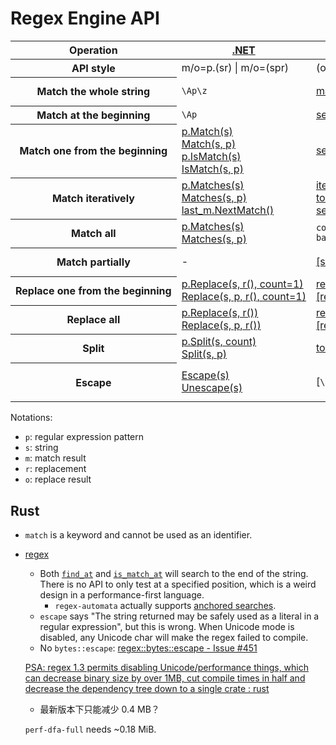 # Regex Engine API
<!--
<th>([^<]*)</th>([\s\r\n]*)<td>([\s\S]*?)</td>([\s\r\n]*)<td>([\s\S]*?)</td>([\s\r\n]*)<td>([\s\S]*?)</td>([\s\r\n]*)<td>([\s\S]*?)</td>([\s\r\n]*)<td>([\s\S]*?)</td>
<th>$1</th>$2<td>$3</td>$4<td>$5</td>$6<td>$7</td>$8<td>$9</td>$10<td>$11</td>
-->
<table style="white-space: nowrap;">
    <thead>
        <tr>
            <th>Operation</th>
            <th><a href="https://docs.microsoft.com/en-us/dotnet/api/system.text.regularexpressions.regex">.NET</a></th>
            <th><a href="https://en.cppreference.com/w/cpp/regex">C++</a> <a href="http://www.boost.org/doc/libs/release/libs/regex/index.html">[Boost]</a></th>
            <th><a href="https://docs.oracle.com/en/java/javase/18/docs/api/java.base/java/util/regex/package-summary.html">Java</a></th>
            <th><a href="https://developer.mozilla.org/en-US/docs/Web/JavaScript/Guide/Regular_Expressions">JavaScript</a></th>
            <th><a href="https://docs.python.org/3/library/re.html">Python</a></th>
        </tr>
    </thead>
    <tbody>
        <tr>
            <th>API style</th>
            <td>m/o=p.(sr) | m/o=(spr)</td>
            <td>(osmpr)</td>
            <td>o=p.(s).(r)</td>
            <td>m/o=s.(pr) | m=p.(s)</td>
            <td>m/o=(prs)</td>
        </tr>
        <tr>
            <th>Match the whole string</th>
            <td><code>\Ap\z</code></td>
            <td><a href="https://en.cppreference.com/w/cpp/regex/regex_match">match(s, m, p)</a></td>
            <td>
                <a href="https://docs.oracle.com/en/java/javase/18/docs/api/java.base/java/util/regex/Pattern.html#matches(java.lang.String,java.lang.CharSequence)">matches(p, s)</a><br />
                <a href="https://docs.oracle.com/en/java/javase/18/docs/api/java.base/java/util/regex/Matcher.html#matches()">p.matcher(s).matches()</a>
            </td>
            <td><code>^non_multiline_p$</code></td>
            <td><a href="https://docs.python.org/3/library/re.html#re.fullmatch">fullmatch(p, s)</a></td>
        </tr>
        <tr>
            <th>Match at the beginning</th>
            <td><code>\Ap</code></td>
            <td>
                <a href="https://en.cppreference.com/w/cpp/regex/regex_search">search(s, m, p, match_continuous)</a>
                <!--<code>^non_ECMA_multiline_p</code>-->
                <!--[<code>\Aperl_p</code>]-->
            </td>
            <td><a href="https://docs.oracle.com/en/java/javase/18/docs/api/java.base/java/util/regex/Matcher.html#lookingAt()">p.matcher(s).lookingAt()</a></td>
            <td><code>^non_multiline_p</code></td>
            <td><a href="https://docs.python.org/3/library/re.html#re.match">match(p, s)</a></td>
        </tr>
        <tr>
            <th>Match one from the beginning</th>
            <td>
                <a href="https://docs.microsoft.com/en-us/dotnet/api/system.text.regularexpressions.regex.match">p.Match(s)</a><br />
                <a href="https://docs.microsoft.com/en-us/dotnet/api/system.text.regularexpressions.regex.match">Match(s, p)</a><br />
                <a href="https://docs.microsoft.com/en-us/dotnet/api/system.text.regularexpressions.regex.ismatch">p.IsMatch(s)</a><br />
                <a href="https://docs.microsoft.com/en-us/dotnet/api/system.text.regularexpressions.regex.ismatch">IsMatch(s, p)</a>
            </td>
            <td><a href="https://en.cppreference.com/w/cpp/regex/regex_search">search(s, m, p)</a></td>
            <td><a href="https://docs.oracle.com/en/java/javase/18/docs/api/java.base/java/util/regex/Matcher.html#find(int)">p.matcher(s).find(0)</a></td>
            <td>
                <a href="https://developer.mozilla.org/en-US/docs/Web/JavaScript/Reference/Global_Objects/RegExp/exec">p.exec(s)</a><br />
                <a href="https://developer.mozilla.org/en-US/docs/Web/JavaScript/Reference/Global_Objects/String/match">s.match(nonglobal_p)</a><br />
                <a href="https://developer.mozilla.org/en-US/docs/Web/JavaScript/Reference/Global_Objects/String/search">s.search(p)</a><br />
                <a href="https://developer.mozilla.org/en-US/docs/Web/JavaScript/Reference/Global_Objects/RegExp/test">p.test(s)</a><br />
            </td>
            <td><a href="https://docs.python.org/3/library/re.html#re.search">search(p, s)</a></td>
        </tr>
        <tr>
            <th>Match iteratively</th>
            <td>
                <a href="https://docs.microsoft.com/en-us/dotnet/api/system.text.regularexpressions.regex.matches">p.Matches(s)</a><br />
                <a href="https://docs.microsoft.com/en-us/dotnet/api/system.text.regularexpressions.regex.matches">Matches(s, p)</a><br />
                <a href="https://docs.microsoft.com/en-us/dotnet/api/system.text.regularexpressions.match.nextmatch">last_m.NextMatch()</a>
            </td>
            <td>
                <a href="https://en.cppreference.com/w/cpp/regex/regex_iterator">iterator(s, p)</a><br />
                <a href="https://en.cppreference.com/w/cpp/regex/regex_token_iterator">token_iterator(s, p, n)</a><br />
                <a href="https://en.cppreference.com/w/cpp/regex/regex_search">search(last_m.suffix(), m, p))</a>
            </td>
            <td>
                <a href="https://docs.oracle.com/en/java/javase/18/docs/api/java.base/java/util/regex/Matcher.html#results()">p.matcher(s).results()</a><br />
                <a href="https://docs.oracle.com/en/java/javase/18/docs/api/java.base/java/util/regex/Matcher.html#find(int)">p.matcher(s).find()</a>
            </td>
            <td>
                <a href="https://developer.mozilla.org/en-US/docs/Web/JavaScript/Reference/Global_Objects/String/matchAll">s.matchAll(p)</a><br />
                <a href="https://developer.mozilla.org/en-US/docs/Web/JavaScript/Reference/Global_Objects/RegExp/exec">global_p.exec(s)</a>
            </td>
            <td><a href="https://docs.python.org/3/library/re.html#re.finditer">finditer(p, s)</a></td>
        </tr>
        <tr>
            <th>Match all</th>
            <td>
                <a href="https://docs.microsoft.com/en-us/dotnet/api/system.text.regularexpressions.regex.matches">p.Matches(s)</a><br />
                <a href="https://docs.microsoft.com/en-us/dotnet/api/system.text.regularexpressions.regex.matches">Matches(s, p)</a>
            </td>
            <td><code>copy(iterator(s, p), iterator(), back_inserter(vector))</code></td>
            <td><a href="https://docs.oracle.com/en/java/javase/18/docs/api/java.base/java/util/regex/Matcher.html#results()">p.matcher(s).results().toList()</a></td>
            <td>
                <a href="https://developer.mozilla.org/en-US/docs/Web/JavaScript/Reference/Global_Objects/String/matchAll">...s.matchAll(p)</a><br />
                <a href="https://developer.mozilla.org/en-US/docs/Web/JavaScript/Reference/Global_Objects/String/match">s.match(global_p)</a>
            </td>
            <td><a href="https://docs.python.org/3/library/re.html#re.findall">findall(p, s)</a></td>
        </tr>
        <tr>
            <th>Match partially</th>
            <td>-</td>
            <td><a href="https://www.boost.org/doc/libs/release/libs/regex/doc/html/boost_regex/partial_matches.html">[search(s, m, p, match_partial)]</a></td>
            <td>
                <a href="https://docs.oracle.com/en/java/javase/18/docs/api/java.base/java/util/regex/Matcher.html#hitEnd()">m.hitEnd()</a><br />
                <a href="https://docs.oracle.com/en/java/javase/18/docs/api/java.base/java/util/regex/Matcher.html#requireEnd()">m.requireEnd()</a>
            </td>
            <td>-</td>
            <td>-</td>
        </tr>
        <tr>
            <th>Replace one from the beginning</th>
            <td>
                <a href="https://docs.microsoft.com/en-us/dotnet/api/system.text.regularexpressions.regex.replace">p.Replace(s, r(), count=1)</a><br />
                <a href="https://docs.microsoft.com/en-us/dotnet/api/system.text.regularexpressions.regex.replace">Replace(s, p, r(), count=1)</a>
            </td>
            <td>
                <a href="https://en.cppreference.com/w/cpp/regex/regex_replace">replace([o, ]s, p, r, format_first_only)</a><br />
                <a href="https://www.boost.org/doc/libs/release/libs/regex/doc/html/boost_regex/ref/regex_replace.html">[replace([o, ]s, p, r(), format_first_only)]</a>
            </td>
            <td><a href="https://docs.oracle.com/en/java/javase/18/docs/api/java.base/java/util/regex/Matcher.html#replaceFirst(java.util.function.Function)">p.matcher(s).replaceFirst(r())</a></td>
            <td><a href="https://developer.mozilla.org/en-US/docs/Web/JavaScript/Reference/Global_Objects/String/replace">s.replace(nonglobal_p, r())</a></td>
            <td><a href="https://docs.python.org/3/library/re.html#re.sub">sub(p, r(), s, count=1)</a></td>
        </tr>
        <tr>
            <th>Replace all</th>
            <td>
                <a href="https://docs.microsoft.com/en-us/dotnet/api/system.text.regularexpressions.regex.replace">p.Replace(s, r())</a><br />
                <a href="https://docs.microsoft.com/en-us/dotnet/api/system.text.regularexpressions.regex.replace">Replace(s, p, r())</a>
            </td>
            <td>
                <a href="https://en.cppreference.com/w/cpp/regex/regex_replace">replace([o, ]s, p, r)</a><br />
                <a href="https://www.boost.org/doc/libs/release/libs/regex/doc/html/boost_regex/ref/regex_replace.html">[replace([o, ]s, p, r())]</a>
            </td>
            <td><a href="https://docs.oracle.com/en/java/javase/18/docs/api/java.base/java/util/regex/Matcher.html#replaceAll(java.util.function.Function)">p.matcher(s).replaceAll(r())</a></td>
            <td>
                <a href="https://developer.mozilla.org/en-US/docs/Web/JavaScript/Reference/Global_Objects/String/replaceAll">s.replaceAll(p, r())</a><br />
                <a href="https://developer.mozilla.org/en-US/docs/Web/JavaScript/Reference/Global_Objects/String/replace">s.replace(global_p, r())</a>
            </td>
            <td><a href="https://docs.python.org/3/library/re.html#re.sub">sub(p, r(), s)</a></td>
        </tr>
        <tr>
            <th>Split</th>
            <td>
                <a href="https://docs.microsoft.com/en-us/dotnet/api/system.text.regularexpressions.regex.split">p.Split(s, count)</a><br />
                <a href="https://docs.microsoft.com/en-us/dotnet/api/system.text.regularexpressions.regex.split">Split(s, p)</a>
            </td>
            <td><a href="https://en.cppreference.com/w/cpp/regex/regex_token_iterator">token_iterator(s, p, -1)</a></td>
            <td>
                <a href="https://docs.oracle.com/en/java/javase/18/docs/api/java.base/java/util/regex/Pattern.html#split(java.lang.CharSequence,int)">split(s, count)</a><br />
                <a href="https://docs.oracle.com/en/java/javase/18/docs/api/java.base/java/util/regex/Pattern.html#splitAsStream(java.lang.CharSequence)">splitAsStream(s)</a>
            </td>
            <td><a href="https://developer.mozilla.org/en-US/docs/Web/JavaScript/Reference/Global_Objects/String/split">s.split(p, count)</a></td>
            <td><a href="https://docs.python.org/3/library/re.html#re.split">split(p, s)</a></td>
        </tr>
        <tr>
            <th>Escape</th>
            <td>
                <a href="https://docs.microsoft.com/en-us/dotnet/api/system.text.regularexpressions.regex.escape">Escape(s)</a><br />
                <a href="https://docs.microsoft.com/en-us/dotnet/api/system.text.regularexpressions.regex.unescape">Unescape(s)</a>
            </td>
            <td>[<code>\Qperl_s\E</code>]</td>
            <td>
                <a href="https://docs.oracle.com/en/java/javase/18/docs/api/java.base/java/util/regex/Pattern.html#quote(java.lang.String)">quote(s)</a><br />
                <code>\Qs\E</code><br />
                <a href="https://docs.oracle.com/en/java/javase/18/docs/api/java.base/java/util/regex/Matcher.html#quoteReplacement(java.lang.String)">quoteReplacement(s)</a>
            </td>
            <td>-</td>
            <td><a href="https://docs.python.org/3/library/re.html#re.escape">escape(s)</a></td>
        </tr>
    </tbody>
</table>

Notations:
- `p`: regular expression pattern
- `s`: string
- `m`: match result
- `r`: replacement
- `o`: replace result

## Rust
- `match` is a keyword and cannot be used as an identifier.
- [regex](https://docs.rs/regex/latest/regex/index.html)
  - Both [`find_at`](https://docs.rs/regex/latest/regex/struct.Regex.html#method.find_at) and [`is_match_at`](https://docs.rs/regex/latest/regex/struct.Regex.html#method.is_match_at) will search to the end of the string. There is no API to only test at a specified position, which is a weird design in a performance-first language.
    - `regex-automata` actually supports [anchored searches](https://docs.rs/regex-automata/latest/regex_automata/struct.Input.html#method.anchored).
  - `escape` says "The string returned may be safely used as a literal in a regular expression", but this is wrong. When Unicode mode is disabled, any Unicode char will make the regex failed to compile.
  - No `bytes::escape`: [regex::bytes::escape - Issue #451](https://github.com/rust-lang/regex/issues/451)

  [PSA: regex 1.3 permits disabling Unicode/performance things, which can decrease binary size by over 1MB, cut compile times in half and decrease the dependency tree down to a single crate : rust](https://www.reddit.com/r/rust/comments/cz7u0j/psa_regex_13_permits_disabling_unicodeperformance/)
  - 最新版本下只能减少 0.4 MB？

  `perf-dfa-full` needs ~0.18 MiB.